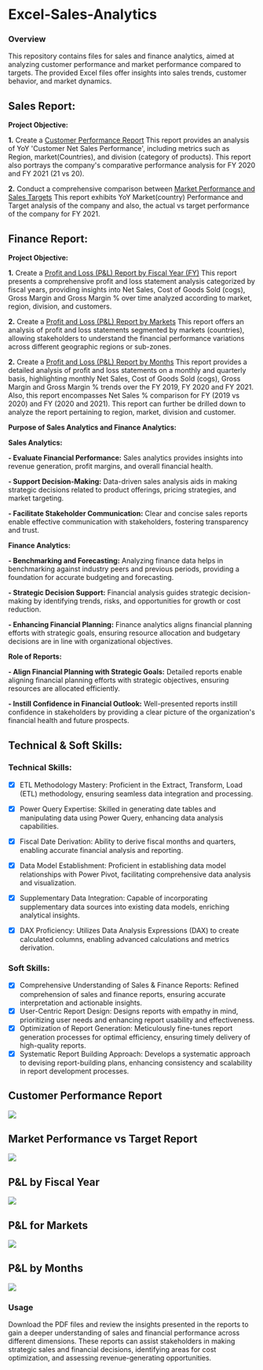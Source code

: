 # Excel-Sales-Analytics

### Overview

This repository contains files for sales and finance analytics, aimed at analyzing customer performance and market performance compared to targets. The provided Excel files offer insights into sales trends, customer behavior, and market dynamics.


## Sales Report: 

**Project Objective:**

**1.** Create a [Customer Performance Report](https://github.com/AnupamKNN/Excel-Sales-Analytics/blob/main/Customer%20Performance%20Report.pdf)
This report provides an analysis of YoY 'Customer Net Sales Performance', including metrics such as Region, market(Countries), and division (category of products). This report also portrays the company's comparative performance analysis for FY 2020 and FY 2021 (21 vs 20).

**2.** Conduct a comprehensive comparison between [Market Performance and Sales Targets](https://github.com/AnupamKNN/Excel-Sales-Analytics/blob/main/Market%20Performance%20vs%20Target%20Report.pdf)
This report exhibits YoY Market(country) Performance and Target analysis of the company and also, the actual vs target performance of the company for FY 2021.


## Finance Report:

**Project Objective:**


**1.** Create a [Profit and Loss (P&L) Report by Fiscal Year (FY)](https://github.com/AnupamKNN/Excel-Sales-Analytics/blob/main/P%26L%20Statement%20by%20Fiscal%20Year.pdf)
This report presents a comprehensive profit and loss statement analysis categorized by fiscal years, providing insights into Net Sales, Cost of Goods Sold (cogs), Gross Margin and Gross Margin % over time analyzed according to market, region, division, and customers. 

**2.** Create a [Profit and Loss (P&L) Report by Markets](https://github.com/AnupamKNN/Excel-Sales-Analytics/blob/main/P%26L%20Statement%20by%20Markets.pdf)
This report offers an analysis of profit and loss statements segmented by markets (countries), allowing stakeholders to understand the financial performance variations across different geographic regions or sub-zones.

**2.** Create a [Profit and Loss (P&L) Report by Months](https://github.com/AnupamKNN/Excel-Sales-Analytics/blob/main/P%26L%20Statement%20by%20Months.pdf)
This report provides a detailed analysis of profit and loss statements on a monthly and quarterly basis, highlighting monthly Net Sales, Cost of Goods Sold (cogs), Gross Margin and Gross Margin % trends over the FY 2019, FY 2020 and FY 2021. Also, this report encompasses Net Sales % comparison for FY (2019 vs 2020) and FY (2020 and 2021). This report can further be drilled down to analyze the report pertaining to region, market, division and customer.


**Purpose of Sales Analytics and Finance Analytics:**

**Sales Analytics:**

**- Evaluate Financial Performance:** Sales analytics provides insights into revenue generation, profit margins, and overall financial health.

**- Support Decision-Making:** Data-driven sales analysis aids in making strategic decisions related to product offerings, pricing strategies, and market targeting.

**- Facilitate Stakeholder Communication:** Clear and concise sales reports enable effective communication with stakeholders, fostering transparency and trust.

**Finance Analytics:**

**- Benchmarking and Forecasting:** Analyzing finance data helps in benchmarking against industry peers and previous periods, providing a foundation for accurate budgeting and forecasting.

**- Strategic Decision Support:** Financial analysis guides strategic decision-making by identifying trends, risks, and opportunities for growth or cost reduction.

**- Enhancing Financial Planning:** Finance analytics aligns financial planning efforts with strategic goals, ensuring resource allocation and budgetary decisions are in line with organizational objectives.


**Role of Reports:**

**- Align Financial Planning with Strategic Goals:** Detailed reports enable aligning financial planning efforts with strategic objectives, ensuring resources are allocated efficiently.

**- Instill Confidence in Financial Outlook:** Well-presented reports instill confidence in stakeholders by providing a clear picture of the organization's financial health and future prospects.


## Technical & Soft Skills:

### Technical Skills:

- [x]  ETL Methodology Mastery: Proficient in the Extract, Transform, Load (ETL) methodology, ensuring seamless data integration and processing.
- [x] Power Query Expertise: Skilled in generating date tables and manipulating data using Power Query, enhancing data analysis capabilities.
- [x] Fiscal Date Derivation: Ability to derive fiscal months and quarters, enabling accurate financial analysis and reporting.
- [x] Data Model Establishment: Proficient in establishing data model relationships with Power Pivot, facilitating comprehensive data analysis and visualization.
- [x] Supplementary Data Integration: Capable of incorporating supplementary data sources into existing data models, enriching analytical insights.
- [x] DAX Proficiency: Utilizes Data Analysis Expressions (DAX) to create calculated columns, enabling advanced calculations and metrics derivation.


### Soft Skills:

- [x] Comprehensive Understanding of Sales & Finance Reports: Refined comprehension of sales and finance reports, ensuring accurate interpretation and actionable insights.
- [x] User-Centric Report Design: Designs reports with empathy in mind, prioritizing user needs and enhancing report usability and effectiveness.
- [x] Optimization of Report Generation: Meticulously fine-tunes report generation processes for optimal efficiency, ensuring timely delivery of high-quality reports.
- [x] Systematic Report Building Approach: Develops a systematic approach to devising report-building plans, enhancing consistency and scalability in report development processes.

## Customer Performance Report
![](https://github.com/AnupamKNN/Excel-Sales-Analytics/blob/main/ScreenShots/Screenshot%202024-05-07%20144745.png)

## Market Performance vs Target Report
![](https://github.com/AnupamKNN/Excel-Sales-Analytics/blob/main/ScreenShots/Screenshot%202024-05-07%20144746.png)

## P&L by Fiscal Year
![](https://github.com/AnupamKNN/Excel-Sales-Analytics/blob/main/ScreenShots/Screenshot%202024-05-07%20144747.png)

## P&L for Markets
![](https://github.com/AnupamKNN/Excel-Sales-Analytics/blob/main/ScreenShots/Screenshot%202024-05-07%20144748.png)

##  P&L by Months
![](https://github.com/AnupamKNN/Excel-Sales-Analytics/blob/main/ScreenShots/Screenshot%202024-05-07%20144749.png)

### Usage

Download the PDF files and review the insights presented in the reports to gain a deeper understanding of sales and financial performance across different dimensions. These reports can assist stakeholders in making strategic sales and financial decisions, identifying areas for cost optimization, and assessing revenue-generating opportunities.
